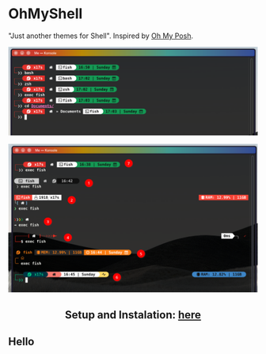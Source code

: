 # OhMyShell

"Just another themes for Shell".  Inspired by [Oh My Posh](https://github.com/jandedobbeleer/oh-my-posh).

<div align="center"> 

![SE](https://github.com/deka1918/OhMyShell/blob/main/SE.png?raw=true)

![tested fedora](https://github.com/deka1918/OhMyShell/blob/main/tested%20fedora.png?raw=true)
<br>
## Setup and Instalation: [here](https://telegra.ph/Getting-fun-with-oh-my-posh-on-linux-11-08)

</div>

## Hello
